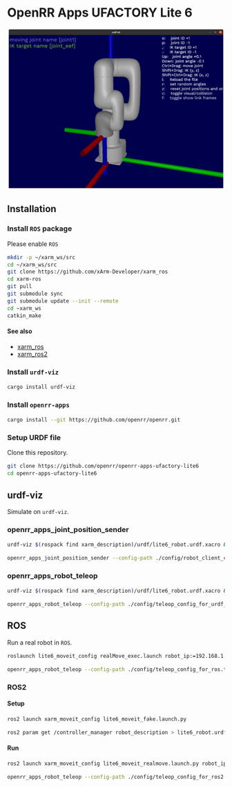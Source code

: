 # OpenRR Apps UFACTORY Lite 6

![urdf-viz](./doc/urdf_viz.png)

## Installation

### Install `ROS` package

Please enable `ROS`

```bash
mkdir -p ~/xarm_ws/src
cd ~/xarm_ws/src
git clone https://github.com/xArm-Developer/xarm_ros
cd xarm-ros
git pull
git submodule sync
git submodule update --init --remote
cd ~xarm_ws
catkin_make
```

#### See also

- [xarm_ros](https://github.com/xArm-Developer/xarm_ros)
- [xarm_ros2](https://github.com/xArm-Developer/xarm_ros2)

### Install `urdf-viz`

```bash
cargo install urdf-viz
```

### Install `openrr-apps`

```bash
cargo install --git https://github.com/openrr/openrr.git
```

### Setup URDF file

Clone this repository.

```bash
git clone https://github.com/openrr/openrr-apps-ufactory-lite6
cd openrr-apps-ufactory-lite6
```

## urdf-viz

Simulate on `urdf-viz`.

### openrr_apps_joint_position_sender

```bash
urdf-viz $(rospack find xarm_description)/urdf/lite6_robot.urdf.xacro &
```

```bash
openrr_apps_joint_position_sender --config-path ./config/robot_client_config_for_urdf_viz.toml
```

### openrr_apps_robot_teleop

```bash
urdf-viz $(rospack find xarm_description)/urdf/lite6_robot.urdf.xacro &
```

```bash
openrr_apps_robot_teleop --config-path ./config/teleop_config_for_urdf_viz.toml
```

## ROS

Run a real robot in `ROS`.

```bash
roslaunch lite6_moveit_config realMove_exec.launch robot_ip:=192.168.1.xxx
```

```bash
openrr_apps_robot_teleop --config-path ./config/teleop_config_for_ros.toml
```

### ROS2

#### Setup

```bash
ros2 launch xarm_moveit_config lite6_moveit_fake.launch.py
```

```bash
ros2 param get /controller_manager robot_description > lite6_robot.urdf
```

#### Run

```bash
ros2 launch xarm_moveit_config lite6_moveit_realmove.launch.py robot_ip:=192.168.1.xxx
```

```bash
openrr_apps_robot_teleop --config-path ./config/teleop_config_for_ros2.toml
```
